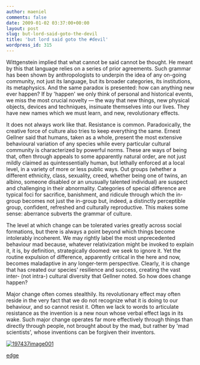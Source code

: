 ```yaml
---
author: maeniel
comments: false
date: 2009-01-02 03:37:00+00:00
layout: post
slug: but-lord-said-goto-the-devil
title: 'but lord said goto the #devil'
wordpress_id: 315
---
```


Wittgenstein implied that what cannot be said cannot be thought. He meant by this that language relies on a series of prior agreements. Such grammar has been shown by anthropologists to underpin the idea of any on-going community, not just its language, but its broader categories, its institutions, its metaphysics. And the same paradox is presented: how can anything new ever happen? If by 'happen' we only think of personal and historical events, we miss the most crucial novelty — the way that new things, new physical objects, devices and techniques, insinuate themselves into our lives. They have new names which we must learn, and new, revolutionary effects.

It does not always work like that. Resistance is common. Paradoxically, the creative force of culture also tries to keep everything the same. Ernest Gellner said that humans, taken as a whole, present the most extensive behavioural variation of any species while every particular cultural community is characterized by powerful norms. These are ways of being that, often through appeals to some apparently natural order, are not just mildly claimed as quintessentially human, but lethally enforced at a local level, in a variety of more or less public ways. Out groups (whether a different ethnicity, class, sexuality, creed, whether being one of twins, an albino, someone disabled or an unusually talented individual) are suspect and challenging in their abnormality. Categories of special difference are typical foci for sacrifice, banishment, and ridicule through which the in-group becomes not just the in-group but, indeed, a distinctly perceptible group, confident, refreshed and culturally reproductive. This makes some sense: aberrance subverts the grammar of culture.

The level at which change can be tolerated varies greatly across social formations, but there is always a point beyond which things become intolerably incoherent. We may rightly label the most unprecedented behaviour mad because, whatever relativization might be invoked to explain it, it is, by definition, strategically doomed: we seek to ignore it. Yet the routine expulsion of difference, apparently critical in the here and now, becomes maladaptive in any longer-term perspective. Clearly, it is change that has created our species' resilience and success, creating the vast inter- (not intra-) cultural diversity that Gellner noted. So how does change happen?

Major change often comes stealthily. Its revolutionary effect may often reside in the very fact that we do not recognize what it is doing to our behaviour, and so cannot resist it. Often we lack to words to articulate resistance as the invention is a new noun whose verbal effect lags in its wake. Such major change operates far more effectively through things than directly through people, not brought about by the mad, but rather by 'mad scientists', whose inventions can be forgiven their inventors.

[![197437image001](http://maeniel.files.wordpress.com/2009/01/197437image001.jpg?w=300)](http://www.edge.org/q2009/q09_print.html)

[edge](http://www.edge.org/q2009/q09_print.html)
